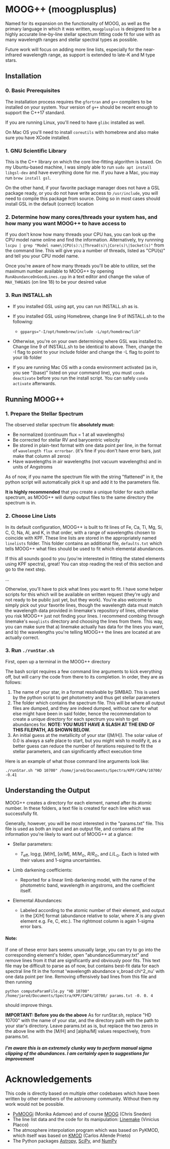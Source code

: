 # MOOG++ (moogplusplus)

Named for its expansion on the functionality of MOOG, as well as the primary language in which it was written, `moogplusplus` is designed to be a highly accurate line-by-line stellar spectrum fitting code fit for use with as many wavelength ranges and stellar spectral types as possible.

Future work will focus on adding more line lists, especially for the near-infrared wavelength range, as support is extended to late-K and M type stars.

## Installation

### 0. Basic Prerequisites
The installation process requires the `gfortran` and `g++` compilers to be installed on your system. Your version of `g++` should be recent enough to support the C++17 standard.

If you are running Linux, you'll need to have `glibc` installed as well.

On Mac OS you'll need to install `coreutils` with homebrew and also make sure you have XCode installed.

### 1. GNU Scientific Library

This is the C++ library on which the core line-fitting algorithm is based. On my Ubuntu-based machine, I was simply able to run `sudo apt install libgsl-dev` and have everything done for me. If you have a Mac, you may run `brew install gsl`. 

On the other hand, if your favorite package manager does not have a GSL package ready, or you do not have write access to `/usr/include`, you will need to compile this package from source. Doing so in most cases should install GSL in the default (correct) location


### 2. Determine how many cores/threads your system has, and how many you want MOOG++ to have access to
If you don't know how many threads your CPU has, you can look up the CPU model name online and find the information. Alternatively, try runnning `lscpu | grep "Model name\|CPU(s):\|Thread(s)\|Core(s)\|Socket(s)"` from the command line. This will give you a number of threads, listed as "CPU(s)" and tell you your CPU model name. 

Once you're aware of how many threads you'll be able to utilize, set the maximum number available to MOOG++ by opening `RunAbundanceOnGoodLines.cpp` in a text editor and change the value of `MAX_THREADS` (on line 18) to be your desired value

### 3. Run INSTALL.sh
- If you installed GSL using apt, you can run INSTALL.sh as is.

- If you installed GSL using Homebrew, change line 9 of INSTALL.sh to the following:
   - `gppargs="-I/opt/homebrew/include -L/opt/homebrew/lib"`

- Otherwise, you're on your own determining where GSL was installed to. Change line 9 of INSTALL.sh to be identical to above. Then, change the -I flag to point to your include folder and change the -L flag to point to your lib folder 

- If you are running Mac OS with a conda environment activated (as in, you see "(base)" listed on your command line), you must `conda deactivate` before you run the install script. You can safely `conda activate` afterwards.



## Running MOOG++

### 1. Prepare the Stellar Spectrum
The observed stellar spectrum file **absolutely must:**
- Be normalized (continuum flux = 1 at all wavelengths)
- Be corrected for stellar RV and barycentric velocity 
- Be stored in plain-text format with one data point per line, in the format of `wavelength flux errorbar`. (it's fine if you don't have error bars, just make that column all zeros)
- Have wavelengths in air wavelengths (not vacuum wavelengths) and in units of Angstroms


As of now, if you name the spectrum file with the string "flattened" in it, the python script will automatically pick it up and add it to the parameters file.

**It is highly recommended** that you create a unique folder for each stellar spectrum, as MOOG++ will dump output files to the same directory the spectrum is in.

### 2. Choose Line Lists
In its default configuration, MOOG++ is built to fit lines of Fe, Ca, Ti, Mg, Si, C, O, Na, Al, and K, in that order, with a range of wavelengths chosen to coincide with KPF. These line lists are stored in the appropriately named `linelists` folder. This folder contains an additional file, `defaults.txt` which tells MOOG++ what files should be used to fit which elemental abundances.

If this all sounds good to you (you're interested in fitting the stated elements using KPF spectra), great! You can stop reading the rest of this section and go to the next step.

...

Otherwise, you'll have to pick what lines you want to fit. I have some helper scripts for this which will be available on written request (they're ugly and not ready to be public just yet, but they work). You're also welcome to simply pick out your favorite lines, though the wavelength data must match the wavelength data provided in linemake's repository of lines, otherwise you risk MOOG++ just not finding your lines. I recommend combing through linemake's `mooglists` directory and choosing the lines from there. This way, you can make sure that a) linemake actually has data for the lines you want, and b) the wavelengths you're telling MOOG++ the lines are located at are actually correct.


### 3. Run `./runStar.sh`
First, open up a terminal in the MOOG++ directory

The bash script requires a few command line arguments to kick everything off, but will carry the code from there to its completion. In order, they are as follows:

1. The name of your star, in a format resolvable by SIMBAD. This is used by the python script to get photometry and thus get stellar parameters
2. The folder which contains the spectrum file. This will be where all output files are dumped, and they are indeed dumped, without care for what else might have been in said folder, hence the recommendation to create a unique directory for each spectrum you wish to get abundances for. **NOTE: YOU MUST HAVE A SLASH AT THE END OF THIS FILEPATH, AS SHOWN BELOW.**
3. An initial guess at the metallicity of your star (\[M/H\]). The solar value of 0.0 is always a safe place to start, but you might wish to modify it, as a better guess can reduce the number of iterations required to fit the stellar parameters, and can significantly affect execution time

Here is an example of what those command line arguments look like:

`./runStar.sh "HD 10700" /home/jared/Documents/Spectra/KPF/CAP4/10700/ -0.41`


## Understanding the Output
MOOG++ creates a directory for each element, named after its atomic number. In these folders, a text file is created for each line which was successfully fit. 

Generally, however, you will be most interested in the "params.txt" file. This file is used as both an input and an output file, and contains all the information you're likely to want out of MOOG++ at a glance:

- Stellar parameters:
  - $T_{\textrm{eff}}$, $\log{g}$, $[M/H]$, $[\alpha/M]$, $M/M_\odot$, $R/R_\odot$, and $L/L_\odot$. Each is listed with their values and 1-sigma uncertainties.

- Limb darkening coefficients:
  - Reported for a linear limb darkening model, with the name of the photometric band, wavelength in angstroms, and the coefficient itself.

- Elemental Abundances:
  - Labeled according to the atomic number of their element, and output in the $[X/H]$ format (abundance relative to solar, where $X$ is any given element e.g. Fe, C, etc.). The rightmost column is again 1-sigma error bars.

#### Note:
If one of these error bars seems unusually large, you can try to go into the corresponding element's folder, open "abundanceSummary.txt" and remove lines from it that are significantly and obviously poor fits. This text file may be difficult to parse as of now, but contains best-fit data for each spectral line fit in the format 'wavelength abundance v_broad chi^2_nu' with one data point per line. Removing offensively bad lines from this file and then running 

`python computeParamFile.py "HD 10700" /home/jared/Documents/Spectra/KPF/CAP4/10700/ params.txt -0. 0. 4`

should improve things. 

**IMPORTANT: Before you do the above** As for runStar.sh, replace "HD 10700" with the name of your star, and the directory path with the path to your star's directory. Leave params.txt as is, but replace the two zeros in the above line with the \[M/H\] and \[alpha/M\] values respectively, from params.txt. 
##### I'm aware this is an extremely clunky way to perform manual sigma clipping of the abundances. I am certainly open to suggestions for improvement


# Acknowledgements
This code is directly based on multiple other codebases which have been written by other members of the astronomy community. Without them my work would not be possible.
- [PyMOOGi](https://github.com/madamow/pymoogi) (Monika Adamow) and of course [MOOG](https://www.as.utexas.edu/~chris/moog.html) (Chris Sneden)
- The line list data and the code for its manipulation: [Linemake](https://github.com/vmplacco/linemake) (Vinicius Placco)
- The atmosphere interpolation program which was based on PyKMOD, which itself was based on [KMOD](http://leda.as.utexas.edu/stools/) (Carlos Allende Prieto)
- The Python packages [Astropy](https://www.astropy.org/), [SciPy](https://scipy.org/), and [NumPy](https://numpy.org/)


